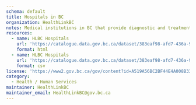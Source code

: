 ```yaml
---
schema: default
title: Hospitals in BC
organization: HealthLinkBC
notes: Medical institutions in BC that provide diagnostic and treatment services for people whose illnesses or injuries require that they occupy a bed for at least one night. Hospitals can be distinguished by the level of care they offer (general acute, subacute, extended acute care) and the medical conditions in which they may specialize (specialty hospitals).
resources:
  - name: HLBC Hospitals
    url: 'https://catalogue.data.gov.bc.ca/dataset/383eaf98-afd7-436a-9556-67ecf14f64a7'
    format: html
  - name: HLBC Hospitals
    url: 'https://catalogue.data.gov.bc.ca/dataset/383eaf98-afd7-436a-9556-67ecf14f64a7/resource/5ff82cf4-0448-4063-804a-7321f0f2b4c6/download/hlbc_hospitals.csv'
    format: csv
license: 'https://www2.gov.bc.ca/gov/content?id=A519A56BC2BF44E4A008B33FCF527F61'
category:
  - Health / Human Services
maintainer: HealthLinkBC
maintainer_email: HealthLinkBC@gov.bc.ca
---
```

